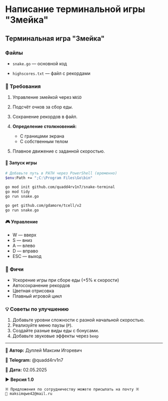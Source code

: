 # Написание терминальной игры "Змейка"

## Терминальная игра "Змейка"

### Файлы

- `snake.go` — основной код

- `highscores.txt` — файл с рекордами

### 🎯 Требования

1. Управление змейкой через `WASD`

2. Подсчёт очков за сбор еды.

3. Сохранение рекордов в файл.

4. **Определение столкновений:**

    - С границами экрана
    - С собственным телом

5. Плавное движение с заданной скоростью.

#### 🚀 Запуск игры

```bash
# Добавьте путь в PATH через PowerShell (временно)
$env:Path += ";C:\Program Files\Go\bin"
```

```bash
go mod init github.com/quadd4rv1n7/snake-terminal
go mod tidy
go run snake.go
```

```bash
go get github.com/gdamore/tcell/v2
go run snake.go
```

#### 🎮 Управление

- W — вверх
- S — вниз
- A — влево
- D — вправо
- ESC — выход

### 🌟 Фичи

- Ускорение игры при сборе еды (+5% к скорости)
- Автосохранение рекордов
- Цветная отрисовка
- Плавный игровой цикл

### 💡 Советы по улучшению

1. Добавьте уровни сложности с разной начальной скоростью.
2. Реализуйте меню паузы (`P`).
3. Создайте разные виды еды с бонусами.
4. Добавьте звуковые эффекты через `beep`

---

💼 **Автор:** Дуплей Максим Игоревич

📲 **Telegram:** @quadd4rv1n7

📅 **Дата:** 02.05.2025

▶️ **Версия 1.0**

```textline
※ Предложения по сотрудничеству можете присылать на почту ※
📧 maksimqwe42@mail.ru
```
